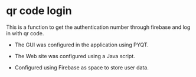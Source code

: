 # qr code login
This is a function to get the authentication number through firebase and log in with qr code.


- The GUI was configured in the application using PYQT.

- The Web site was configured using a Java script.

- Configured using Firebase as space to store user data.
